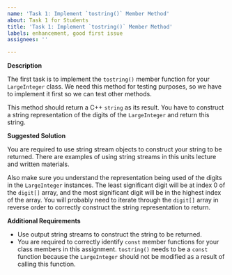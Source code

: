 ```yaml
---
name: 'Task 1: Implement `tostring()` Member Method'
about: Task 1 for Students
title: 'Task 1: Implement `tostring()` Member Method'
labels: enhancement, good first issue
assignees: ''

---
```


**Description**

The first task is to implement the `tostring()` member function for  your `LargeInteger` class.  We need this method for testing purposes, so we have to implement it first so we can test other methods.

This method should return a C++ `string` as its result.  You have to construct a string representation of the digits of the `LargeInteger` and return this string.

**Suggested Solution**

You are required to use string stream objects to construct your string to be returned. There are examples of using string streams in this units lecture and written materials.

Also make sure you understand the representation being used of the digits in the `LargeInteger` instances.  The least significant digit will be at index 0 of the `digit[]` array, and the most significant digit will be in the highest index of the array.  You will probably need to iterate through the `digit[]` array in reverse order to correctly construct the string representation to return.

**Additional Requirements**

- Use output string streams to construct the string to be returned.
- You are required to correctly identify `const` member functions for your class members in this assignment.  `tostring()` needs to be a `const` function because the `LargeInteger` should not be modified as a result of calling this function.

